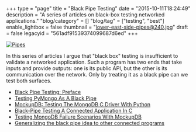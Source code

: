 +++
type = "page"
title = "Black Pipe Testing"
date = "2015-10-11T18:24:49"
description = "A series of articles on black-box testing networked applications."
"blog/category" = []
"blog/tag" = ["testing", "best"]
enable_lightbox = false
thumbnail = "lower-east-side-pipes@240.jpg"
draft = false
legacyid = "561adf91539374099687d6ed"
+++

<p><a href="https://www.flickr.com/photos/emptysquare/477797865"><img style="display:block; margin-left:auto; margin-right:auto;" src="lower-east-side-pipes.jpg" alt="Pipes" title="Pipes" /></a></p>
<p>In this series of articles I argue that "black box" testing is insufficient to validate a networked application. Such a program has two ends that take inputs and provide outputs: one is its public API, but the other is its communication over the network. Only by treating it as a black pipe can we test both surfaces.</p>
<ul>
<li><a href="/blog/black-pipe-testing/">Black Pipe Testing: Preface</a></li>
<li><a href="/blog/black-pipe-testing-pymongo/">Testing PyMongo As A Black Pipe</a></li>
<li><a href="/blog/mockupdb-test-libmongoc-mongodb-c-driver-python/">MockupDB: Testing The MongoDB C Driver With Python</a></li>
<li><a href="/blog/libmongoc-black-pipe-testing-mock-server/">Black-Pipe Testing A Connected Application In C</a></li>
<li><a href="/blog/test-mongodb-failures-mockupdb/">Testing MongoDB Failure Scenarios With MockupDB</a></li>
<li><a href="/blog/black-pipe-testing-in-summary/">Generalizing the black pipe idea to other connected programs</a></li>
</ul>
    